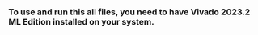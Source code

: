 ###  To use and run this all files, you need to have Vivado 2023.2 ML Edition installed on your system.
